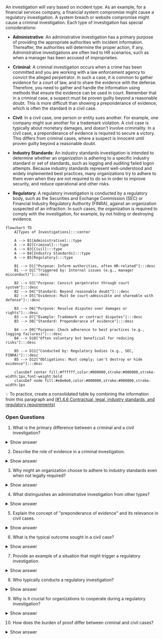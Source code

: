 An investigation will vary based on incident type. As an example, for a financial services company, a financial system compromise might cause a regulatory investigation. A system breach or website compromise might cause a criminal investigation. Each type of investigation has special considerations:

- **Administrative**: An administrative investigation has a primary purpose of providing the appropriate authorities with incident information. Thereafter, the authorities will determine the proper action, if any. Administrative investigations are often tied to HR scenarios, such as when a manager has been accused of improprieties.

- **Criminal**: A criminal investigation occurs when a crime has been committed and you are working with a law enforcement agency to convict the alleged perpetrator. In such a case, it is common to gather evidence for a court of law, and to share the evidence with the defense. Therefore, you need to gather and handle the information using methods that ensure the evidence can be used in court. Remember that in a criminal case, a suspect must be proven guilty beyond a reasonable doubt. This is more difficult than showing a preponderance of evidence, which is often the standard in a civil case.

- **Civil**: In a civil case, one person or entity sues another. For example, one company might sue another for a trademark violation. A civil case is typically about monetary damages, and doesn't involve criminality. In a civil case, a preponderance of evidence is required to secure a victory. This differs from criminal cases, where a suspect is innocent until proven guilty beyond a reasonable doubt.

- **Industry Standards**: An industry standards investigation is intended to determine whether an organization is adhering to a specific industry standard or set of standards, such as logging and auditing failed logon attempts. Because industry standards represent well-understood and widely implemented best practices, many organizations try to adhere to them even when they are not required to do so in order to improve security, and reduce operational and other risks.

- **Regulatory**: A regulatory investigation is conducted by a regulatory body, such as the Securities and Exchange Commission (SEC) or Financial Industry Regulatory Authority (FINRA), against an organization suspected of an infraction. In such cases, the organization is required to comply with the investigation, for example, by not hiding or destroying evidence.

```mermaid 
flowchart TD
    A[Types of Investigations]:::center

    A --> B1[Administrative]:::type
    A --> B2[Criminal]:::type
    A --> B3[Civil]:::type
    A --> B4[Industry Standards]:::type
    A --> B5[Regulatory]:::type

    B1 --> D1["Purpose: Inform authorities, often HR-related"]:::desc
    B1 --> D2["Triggered by: Internal issues (e.g., manager misconduct)"]:::desc

    B2 --> D3["Purpose: Convict perpetrator through court system"]:::desc
    B2 --> D4["Standard: Beyond reasonable doubt"]:::desc
    B2 --> D5["Evidence: Must be court-admissible and shareable with defense"]:::desc

    B3 --> D6["Purpose: Resolve disputes over damages or rights"]:::desc
    B3 --> D7["Example: Trademark or contract disputes"]:::desc
    B3 --> D8["Standard: Preponderance of evidence"]:::desc

    B4 --> D9["Purpose: Check adherence to best practices (e.g., logging failures)"]:::desc
    B4 --> D10["Often voluntary but beneficial for reducing risks"]:::desc

    B5 --> D11["Conducted by: Regulatory bodies (e.g., SEC, FINRA)"]:::desc
    B5 --> D12["Obligations: Must comply; can't destroy or hide evidence"]:::desc

    classDef center fill:#ffffff,color:#000000,stroke:#000000,stroke-width:1px,font-weight:bold
    classDef node fill:#e0e0e0,color:#000000,stroke:#000000,stroke-width:1px
```

:bulb: To practice, create a consolidated table by combining the information from this paragraph and [(#1.4.6 Contractual, legal, industry standards, and regulatory requirements)](https://github.com/lorenzoleonelli/CISSP-Zero-to-Hero/blob/main/DOMAIN1%3A%20The%20Cybersecurity%20Manager/1.4%20Understand%20legal%2C%20regulatory%2C%20and%20compliance%20issues%20that%20pertain%20to%20information%20security%20in%20a%20holistic%20context.md#146-contractual-legal-industry-standards-and-regulatory-requirements)

### Open Questions ###
1. What is the primary difference between a criminal and a civil investigation?
<details>
  <summary>Show answer</summary>
A criminal investigation involves a crime and seeks to convict the perpetrator, while a civil investigation deals with disputes between individuals or entities and typically seeks monetary damages.
</details>

2. Describe the role of evidence in a criminal investigation.
<details>
  <summary>Show answer</summary>
Evidence in a criminal investigation must be gathered and handled meticulously to be admissible in court, as it aims to prove the suspect's guilt beyond a reasonable doubt.
</details>

3. Why might an organization choose to adhere to industry standards even when not legally required?
<details>
  <summary>Show answer</summary>
Organizations may adhere to industry standards to enhance security, minimize risks, and demonstrate best practices, even if not legally obligated.
</details>

4. What distinguishes an administrative investigation from other types?
<details>
  <summary>Show answer</summary>
Administrative investigations focus on gathering information for authorities to determine appropriate action, often related to internal issues like HR concerns.
</details>

5. Explain the concept of "preponderance of evidence" and its relevance in civil cases.
<details>
  <summary>Show answer</summary>
"Preponderance of evidence" means the evidence presented is more convincing than the opposing side's, which is the standard for winning a civil case.
</details>

6. What is the typical outcome sought in a civil case?
<details>
  <summary>Show answer</summary>
The typical outcome sought in a civil case is monetary compensation for damages suffered by the plaintiff.
</details>

7. Provide an example of a situation that might trigger a regulatory investigation.
<details>
  <summary>Show answer</summary>
A company suspected of violating financial regulations, such as insider trading, could trigger a regulatory investigation by the SEC.
</details>

8. Who typically conducts a regulatory investigation?
<details>
  <summary>Show answer</summary>
Regulatory investigations are conducted by government agencies responsible for enforcing specific regulations, such as the SEC or FINRA.
</details>

9. Why is it crucial for organizations to cooperate during a regulatory investigation?
<details>
  <summary>Show answer</summary>
Organizations must cooperate with regulatory investigations to avoid penalties and demonstrate compliance with the law.
</details>

10. How does the burden of proof differ between criminal and civil cases?
<details>
  <summary>Show answer</summary>
In criminal cases, the prosecution must prove guilt "beyond a reasonable doubt," while in civil cases, the plaintiff only needs to demonstrate a "preponderance of evidence."
</details>
